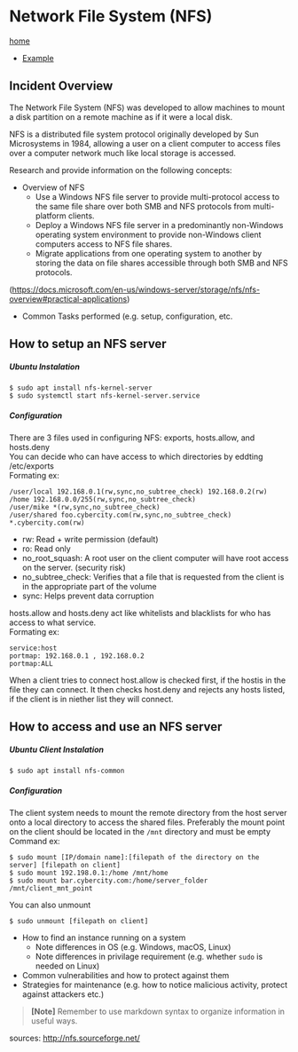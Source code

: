 # Network File System (NFS)

[home](../README.md)
- [Example](#Example)

## Incident Overview  

The Network File System (NFS) was developed to allow machines to mount a disk partition on a remote machine as if it were a local disk.

NFS is a distributed file system protocol originally developed by Sun Microsystems in 1984, allowing a user on a client computer to access files over a computer network much like local storage is accessed. 

Research and provide information on the following concepts:  

- Overview of NFS
    - Use a Windows NFS file server to provide multi-protocol access to the same file share over both SMB and NFS protocols from multi- platform clients.
    - Deploy a Windows NFS file server in a predominantly non-Windows operating system environment to provide non-Windows client computers access to NFS file shares.
    - Migrate applications from one operating system to another by storing the data on file shares accessible through both SMB and NFS protocols.

(https://docs.microsoft.com/en-us/windows-server/storage/nfs/nfs-overview#practical-applications)
    
   - Common Tasks performed (e.g. setup, configuration, etc.
 
## **How to setup an NFS server**
##### Ubuntu Instalation
    $ sudo apt install nfs-kernel-server
    $ sudo systemctl start nfs-kernel-server.service
##### Configuration 
There are 3 files used in configuring NFS: exports, hosts.allow, and hosts.deny   
You can decide who can have access to which directories by eddting /etc/exports  
Formating ex: 
```
/user/local 192.168.0.1(rw,sync,no_subtree_check) 192.168.0.2(rw)
/home 192.168.0.0/255(rw,sync,no_subtree_check)
/user/mike *(rw,sync,no_subtree_check)
/user/shared foo.cybercity.com(rw,sync,no_subtree_check) *.cybercity.com(rw)
```
- rw: Read + write permission (default)
- ro: Read only
- no_root_squash: A root user on the client computer will have root access on the server. (security risk)
- no_subtree_check: Verifies that a file that is requested from the client is in the appropriate part of the volume
- sync: Helps prevent data corruption 
  
hosts.allow and hosts.deny act like whitelists and blacklists for who has access to what service.  
Formating ex:
```
service:host
portmap: 192.168.0.1 , 192.168.0.2
portmap:ALL
```
When a client tries to connect host.allow is checked first, if the hostis in the file they can connect. It then checks host.deny and rejects any hosts listed, if the client is in niether list they will connect.

## **How to access and use an NFS server**
##### Ubuntu Client Instalation
    $ sudo apt install nfs-common   
##### Configuration 
The client system needs to mount the remote directory from the host server onto a local directory to access the shared files.
Preferably the mount point on the client should be located in the ```/mnt``` directory and must be empty  
Command ex:  
  
    $ sudo mount [IP/domain name]:[filepath of the directory on the server] [filepath on client]
    $ sudo mount 192.198.0.1:/home /mnt/home
    $ sudo mount bar.cybercity.com:/home/server_folder /mnt/client_mnt_point
    
You can also unmount

	$ sudo unmount [filepath on client]  

- How to find an instance running on a system
    - Note differences in OS (e.g. Windows, macOS, Linux)
    - Note differences in privilage requirement (e.g. whether ```sudo``` is needed on Linux)
- Common vulnerabilities and how to protect against them
- Strategies for maintenance (e.g. how to notice malicious activity, protect against attackers etc.)

>**[Note]** Remember to use markdown syntax to organize information in useful ways.

sources: http://nfs.sourceforge.net/
